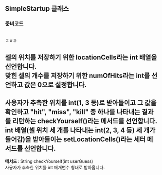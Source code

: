 ## SimpleStartup 클래스
### 준비코드
<br>ㅈㅎㄹ

셀의 위치를 저장하기 위한 locationCells라는 int 배열을 **선언**합니다.  
맞힌 셀의 개수를 저장하기 위한 numOfHits라는 int를 **선언**하고 값은 0으로 **설정**합니다.
---
사용자가 추측한 위치를 int(1, 3 등)로 받아들이고 그 값을 확인하고 "hit", "miss", "kill" 중 하나를 나타내는 결과를 리턴하는 checkYourself()라는 메서드를 **선언**합니다.  
int 배열(셀 위치 세 개를 나타내는 int(2, 3, 4 등) 세 개가 들어감)을 받아들이는 setLocationCells()라는 세터 메서드를 선언합니다.
---
**메서드** : 
String checkYourself(int userGuess)  
사용자가 추측한 위치를 int 매개변수 형태로 받아옵니다.
